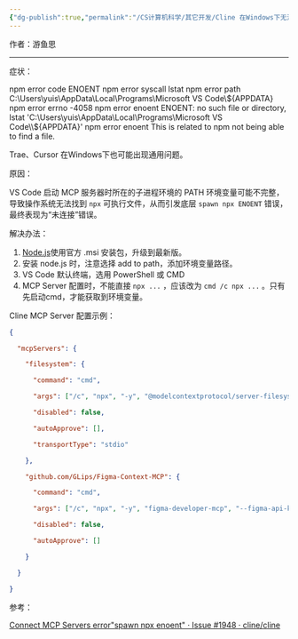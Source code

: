 ```yaml
---
{"dg-publish":true,"permalink":"/CS计算机科学/其它开发/Cline 在Windows下无法连到MCP Server/","noteIcon":"","created":"2025-07-31T09:55:25.338+08:00","updated":"2025-05-26T18:19:10.000+08:00"}
---
```



作者：游鱼思

---

症状：

npm error code ENOENT npm error syscall lstat npm error path C:\Users\yuis\AppData\Local\Programs\Microsoft VS Code\\${APPDATA} npm error errno -4058 npm error enoent ENOENT: no such file or directory, lstat 'C:\Users\yuis\AppData\Local\Programs\Microsoft VS Code\\${APPDATA}' npm error enoent This is related to npm not being able to find a file.

Trae、Cursor 在Windows下也可能出现通用问题。

原因：

VS Code 启动 MCP 服务器时所在的子进程环境的 PATH 环境变量可能不完整，导致操作系统无法找到 `npx` 可执行文件，从而引发底层 `spawn npx ENOENT` 错误，最终表现为“未连接”错误。

解决办法：

1.  [Node.js](https://nodejs.org/zh-cn)使用官方 .msi 安装包，升级到最新版。
2. 安装 node.js 时，注意选择 add to path，添加环境变量路径。
3. VS Code 默认终端，选用 PowerShell 或 CMD
4. MCP Server 配置时，不能直接 `npx ...` ，应该改为 `cmd /c npx ...` 。只有先启动cmd，才能获取到环境变量。

Cline MCP Server 配置示例：

```json
{

  "mcpServers": {

    "filesystem": {

      "command": "cmd",

      "args": ["/c", "npx", "-y", "@modelcontextprotocol/server-filesystem", "C:/Users/username/Desktop"],

      "disabled": false,

      "autoApprove": [],

      "transportType": "stdio"

    },

    "github.com/GLips/Figma-Context-MCP": {

      "command": "cmd",

      "args": ["/c", "npx", "-y", "figma-developer-mcp", "--figma-api-key=your_key", "--stdio"],

      "disabled": false,

      "autoApprove": []

    }

  }

}
```

参考：

[Connect MCP Servers error"spawn npx enoent" · Issue #1948 · cline/cline](https://github.com/cline/cline/issues/1948)